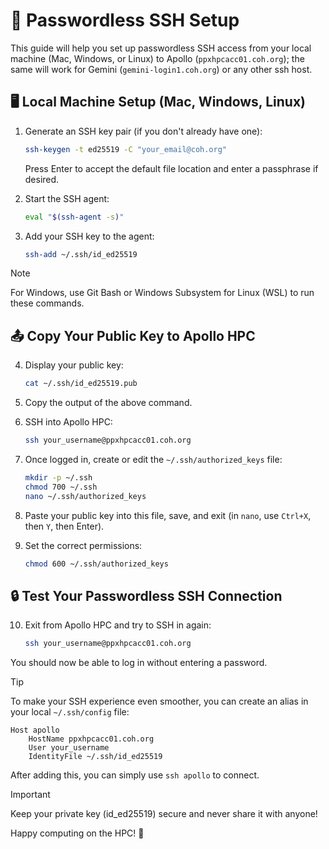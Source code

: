 # 🔐 Passwordless SSH Setup

This guide will help you set up passwordless SSH access from your local machine (Mac, Windows, or Linux) to Apollo (`ppxhpcacc01.coh.org`); the same will work for Gemini (`gemini-login1.coh.org`) or any other ssh host.

## 🖥️ Local Machine Setup (Mac, Windows, Linux)

1. Generate an SSH key pair (if you don't already have one):
   ```bash
   ssh-keygen -t ed25519 -C "your_email@coh.org"
   ```
   Press Enter to accept the default file location and enter a passphrase if desired.

2. Start the SSH agent:
   ```bash
   eval "$(ssh-agent -s)"
   ```

3. Add your SSH key to the agent:
   ```bash
   ssh-add ~/.ssh/id_ed25519
   ```

> [!NOTE]
> For Windows, use Git Bash or Windows Subsystem for Linux (WSL) to run these commands.

## 📤 Copy Your Public Key to Apollo HPC

4. Display your public key:
   ```bash
   cat ~/.ssh/id_ed25519.pub
   ```

5. Copy the output of the above command.

6. SSH into Apollo HPC:
   ```bash
   ssh your_username@ppxhpcacc01.coh.org
   ```

7. Once logged in, create or edit the `~/.ssh/authorized_keys` file:
   ```bash
   mkdir -p ~/.ssh
   chmod 700 ~/.ssh
   nano ~/.ssh/authorized_keys
   ```

8. Paste your public key into this file, save, and exit (in `nano`, use `Ctrl+X`, then `Y`, then Enter).

9. Set the correct permissions:
   ```bash
   chmod 600 ~/.ssh/authorized_keys
   ```

## 🔒 Test Your Passwordless SSH Connection

10. Exit from Apollo HPC and try to SSH in again:
    ```bash
    ssh your_username@ppxhpcacc01.coh.org
    ```

You should now be able to log in without entering a password.

> [!TIP]
> To make your SSH experience even smoother, you can create an alias in your local `~/.ssh/config` file:
> ```
> Host apollo
>     HostName ppxhpcacc01.coh.org
>     User your_username
>     IdentityFile ~/.ssh/id_ed25519
> ```
> After adding this, you can simply use `ssh apollo` to connect.

> [!IMPORTANT]
> Keep your private key (id_ed25519) secure and never share it with anyone!

Happy computing on the HPC! 🚀
